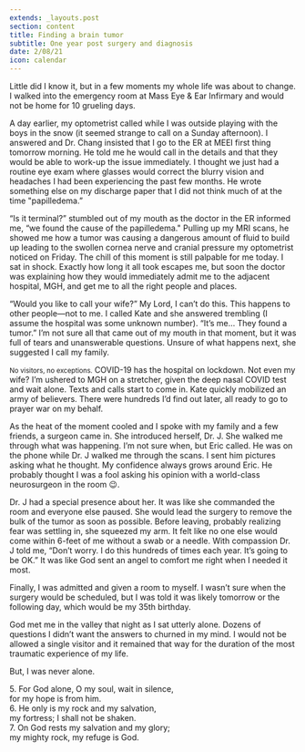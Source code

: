 ```yaml
---
extends: _layouts.post
section: content
title: Finding a brain tumor
subtitle: One year post surgery and diagnosis
date: 2/08/21
icon: calendar
---
```


Little did I know it, but in a few moments my whole life was about to change. I walked into the emergency room at Mass Eye & Ear Infirmary and would not be home for 10 grueling days.

A day earlier, my optometrist called while I was outside playing with the boys in the snow (it seemed strange to call on a Sunday afternoon). I answered and Dr. Chang insisted that I go to the ER at MEEI first thing tomorrow morning. He told me he would call in the details and that they would be able to work-up the issue immediately. I thought we just had a routine eye exam where glasses would correct the blurry vision and headaches I had been experiencing the past few months. He wrote something else on my discharge paper that I did not think much of at the time "papilledema.”

“Is it terminal?” stumbled out of my mouth as the doctor in the ER informed me, “we found the cause of the papilledema." Pulling up my MRI scans, he showed me how a tumor was causing a dangerous amount of fluid to build up leading to the swollen cornea nerve and cranial pressure my optometrist noticed on Friday. The chill of this moment is still palpable for me today. I sat in shock. Exactly how long it all took escapes me, but soon the doctor was explaining how they would immediately admit me to the adjacent hospital, MGH, and get me to all the right people and places.

“Would you like to call your wife?” My Lord, I can’t do this. This happens to other people—not to me. I called Kate and she answered trembling (I assume the hospital was some unknown number). “It’s me… They found a tumor.” I’m not sure all that came out of my mouth in that moment, but it was full of tears and unanswerable questions. Unsure of what happens next, she suggested I call my family.

<small class="p-0.5 px-1 bg-yellow-500 text-slate-800 uppercase font-semibold inline-block text-base">No visitors, no exceptions.</small> COVID-19 has the hospital on lockdown. Not even my wife? I’m ushered to MGH on a stretcher, given the deep nasal COVID test and wait alone. Texts and calls start to come in. Kate quickly mobilized an army of believers. There were hundreds I’d find out later, all ready to go to prayer war on my behalf.

As the heat of the moment cooled and I spoke with my family and a few friends, a surgeon came in. She introduced herself, Dr. J. She walked me through what was happening. I’m not sure when, but Eric called. He was on the phone while Dr. J walked me through the scans. I sent him pictures asking what he thought. My confidence always grows around Eric. He probably thought I was a fool asking his opinion with a world-class neurosurgeon in the room 😉.

Dr. J had a special presence about her. It was like she commanded the room and everyone else paused. She would lead the surgery to remove the bulk of the tumor as soon as possible. Before leaving, probably realizing fear was settling in, she squeezed my arm. It felt like no one else would come within 6-feet of me without a swab or a needle. With compassion Dr. J told me, “Don’t worry. I do this hundreds of times each year. It’s going to be OK.” It was like God sent an angel to comfort me right when I needed it most.

Finally, I was admitted and given a room to myself. I wasn’t sure when the surgery would be scheduled, but I was told it was likely tomorrow or the following day, which would be my 35th birthday.

God met me in the valley that night as I sat utterly alone. Dozens of questions I didn’t want the answers to churned in my mind. I would not be allowed a single visitor and it remained that way for the duration of the most traumatic experience of my life.

But, I was never alone.

<x-blockquote class="font-mono" cite="https://www.esv.org/Psalm+62:5-7/" caption="Psalm 62:5-7">
    <div><span class="text-sm font-semibold">5.</span> For God alone, O my soul, wait in silence,</div>
    <div class="ml-6">for my hope is from him.</div>
    <div class="mt-4"><span class="text-sm font-semibold">6.</span> He only is my rock and my salvation,</div>
    <div class="ml-6">my fortress; I shall not be shaken.</div>
    <div class="mt-4"><span class="text-sm font-semibold">7.</span> On God rests my salvation and my glory;</div>
    <div class="ml-6">my mighty rock, my refuge is God.</div>
</x-blockquote>
